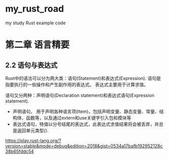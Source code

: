 # my_rust_road

my study Rust example code

# 第二章 语言精要 

## 2.2 语句与表达式

Rust中的语法可以分为两大类：语句(Statement)和表达式(Expression). 
语句是指要执行的一些操作和产生副作用的表达式。
表达式主要用于计算求值。

语句又分两种：声明语句(Declaration statement)和表达式语句(Expression statement). 

- 声明语句， 用于声明各种语言项(Item)，包括声明变量、静态变量、常量、结构体、函数等，以及通过extern和use关键字引入包和模块等
- 表达式语句，特值以分号结尾的表达式，此表达式求值结果将会被丢弃，并总是返回单元类型(). 

https://play.rust-lang.org/?version=stable&mode=debug&edition=2018&gist=0534a17bafb192952128c38b65fddc54
